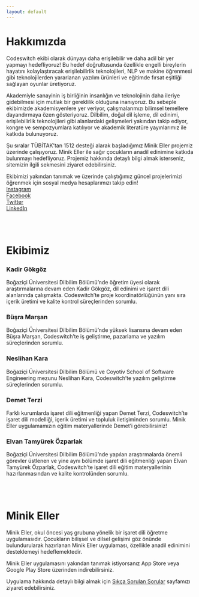 ```yaml
---
layout: default
---
```


# Hakkımızda
Codeswitch ekibi olarak dünyayı daha erişilebilir ve daha adil bir yer yapmayı hedefliyoruz! Bu hedef doğrultusunda özellikle engelli bireylerin hayatını kolaylaştıracak erişilebilirlik teknolojileri, NLP ve makine öğrenmesi gibi teknolojilerden yararlanan yazılım ürünleri ve eğitimde fırsat eşitliği sağlayan oyunlar üretiyoruz.

Akademiyle sanayinin iş birliğinin insanlığın ve teknolojinin daha ileriye gidebilmesi için mutlak bir gereklilik olduğuna inanıyoruz. Bu sebeple ekibimizde akademisyenlere yer veriyor, çalışmalarımızı bilimsel temellere dayandırmaya özen gösteriyoruz. Dilbilim, doğal dil işleme, dil edinimi, erişilebilirlik teknolojileri gibi alanlardaki gelişmeleri yakından takip ediyor, kongre ve sempozyumlara katılıyor ve akademik literatüre yayınlarımız ile katkıda bulunuyoruz.

Şu sıralar TÜBİTAK’tan 1512 desteği alarak başladığımız Minik Eller projemiz üzerinde çalışıyoruz. Minik Eller ile sağır çocukların anadil edinimine katkıda bulunmayı hedefliyoruz. Projemiz hakkında detaylı bilgi almak isterseniz, sitemizin ilgili sekmesini ziyaret edebilirsiniz.

Ekibimizi yakından tanımak ve üzerinde çalıştığımız güncel projelerimizi öğrenmek için sosyal medya hesaplarımızı takip edin! <br>
<a href="https://www.instagram.com/teamcodeswitch" target="_blank" rel="noopener noreferrer">Instagram</a> <br>
<a href="https://www.facebook.com/Codeswitch-Software-100650571928785" target="_blank" rel="noopener noreferrer">Facebook</a> <br>
<a href="https://twitter.com/teamcodeswitch" target="_blank" rel="noopener noreferrer">Twitter</a> <br>
<a href="https://www.linkedin.com/company/codeswitch-software" target="_blank" rel="noopener noreferrer">LinkedIn</a> <br>

<br><br>
# Ekibimiz
### Kadir Gökgöz
Boğaziçi Üniversitesi Dilbilim Bölümü’nde öğretim üyesi olarak araştırmalarına devam eden Kadir Gökgöz, dil edinimi ve işaret dili alanlarında çalışmakta. Codeswitch’te proje koordinatörlüğünün yanı sıra içerik üretimi ve kalite kontrol süreçlerinden sorumlu.

### Büşra Marşan
Boğaziçi Üniversitesi Dilbilim Bölümü’nde yüksek lisansına devam eden Büşra Marşan, Codeswitch’te iş geliştirme, pazarlama ve yazılım süreçlerinden sorumlu. 

### Neslihan Kara
Boğaziçi Üniversitesi Dilbilim Bölümü ve Coyotiv School of Software Engineering mezunu Neslihan Kara, Codeswitch’te yazılım geliştirme süreçlerinden sorumlu.

### Demet Terzi
Farklı kurumlarda işaret dili eğitmenliği yapan Demet Terzi, Codeswitch’te işaret dili modelliği, içerik üretimi ve topluluk iletişiminden sorumlu. Minik Eller uygulamamızın eğitim materyallerinde Demet’i görebilirsiniz! 

### Elvan Tamyürek Özparlak
Boğaziçi Üniversitesi Dilbilim Bölümü’nde yapılan araştırmalarda önemli görevler üstlenen ve yine aynı bölümde işaret dili eğitmenliği yapan Elvan Tamyürek Özparlak, Codeswitch’te işaret dili eğitim materyallerinin hazırlanmasından ve kalite kontrolünden sorumlu.


<br><br>
# Minik Eller
Minik Eller, okul öncesi yaş grubuna yönelik bir işaret dili öğretme uygulamasıdır. Çocukların bilişsel ve dilsel gelişimi göz önünde bulundurularak hazırlanan Minik Eller uygulaması, özellikle anadil edinimini desteklemeyi hedeflemektedir.

Minik Eller uygulamasını yakından tanımak istiyorsanız App Store veya Google Play Store üzerinden indirebilirsiniz.

Uygulama hakkında detaylı bilgi almak için [Sıkça Sorulan Sorular](./faq.md) sayfamızı ziyaret edebilirsiniz.


